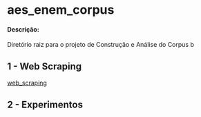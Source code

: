 # aes_enem_corpus

#### Descrição:

Diretório raiz para o projeto de Construção e Análise do Corpus b


## 1 - Web Scraping

[web_scraping](web_corpus_builder/README.md)


## 2 - Experimentos
